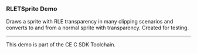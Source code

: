 ### RLETSprite Demo

Draws a sprite with RLE transparency in many clipping scenarios and converts to
and from a normal sprite with transparency. Created for testing.

---

This demo is part of the CE C SDK Toolchain.
